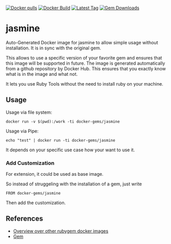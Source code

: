 [![Docker pulls](https://img.shields.io/docker/pulls/rubygem/jasmine.svg)](https://hub.docker.com/r/rubygem/jasmine/)
[![Docker Build](https://img.shields.io/docker/automated/rubygem/jasmine.svg)](https://hub.docker.com/r/rubygem/jasmine/)
[![Latest Tag](https://img.shields.io/github/tag/docker-rubygem/jasmine.svg)](https://hub.docker.com/r/rubygem/jasmine/)
[![Gem Downloads](https://img.shields.io/gem/dt/jasmine.svg)](https://rubygems.org/gems/jasmine/)
# jasmine

Auto-Generated Docker image for jasmine to allow simple usage without installation.
It is in sync with the original gem.

This allows to use a specific version of your favorite gem and ensures that this image will be supported in future.
The image is generated automatically from a github repository by Docker Hub.
This ensures that you exactly know what is in the image and what not.

It lets you use Ruby Tools without the need to install ruby on your machine.

## Usage

Usage via file system:

`docker run -v $(pwd):/work -ti docker-gems/jasmine`

Usage via Pipe:

`echo "test" | docker run -ti docker-gems/jasmine`

It depends on your specific use case how your want to use it.

### Add Customization

For extension, it could be used as base image.

So instead of struggeling with the installation of a gem, just write

`FROM docker-gems/jasmine`

Then add the customization.

## References

 - [Overview over other rubygem docker images](https://github.com/thinkbot/docker-rubygem)
 - [Gem](https://rubygems.org/gems/jasmine/)
